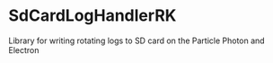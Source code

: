 # SdCardLogHandlerRK
Library for writing rotating logs to SD card on the Particle Photon and Electron
